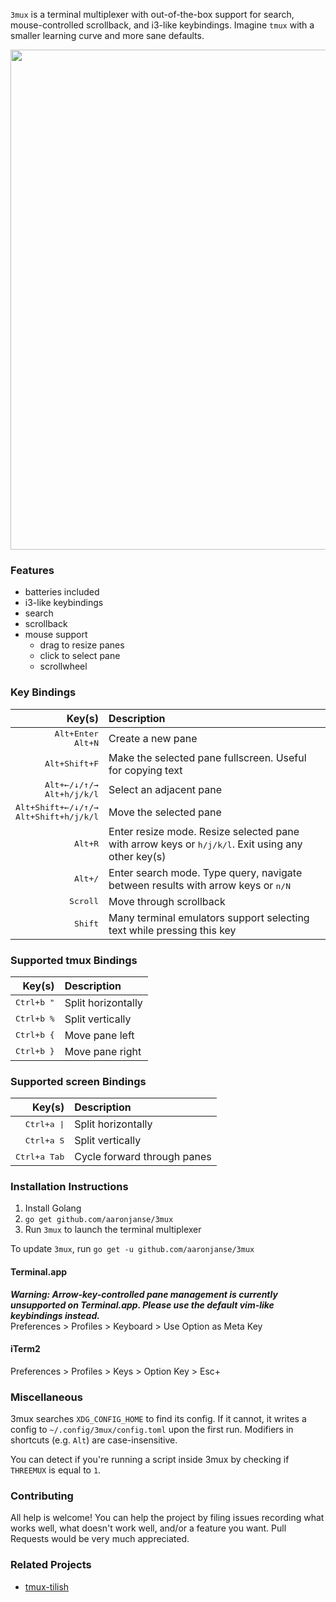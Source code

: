 `3mux` is a terminal multiplexer with out-of-the-box support for search, mouse-controlled scrollback, and i3-like keybindings. Imagine `tmux` with a smaller learning curve and more sane defaults.

[<img src="./demo.gif" width="800"/>](https://streamable.com/m2r57p)

<!--TODO: GIF!-->

### Features

* batteries included
* i3-like keybindings
* search
* scrollback
* mouse support
  * drag to resize panes
  * click to select pane
  * scrollwheel

### Key Bindings

| Key(s) | Description
|-------:|:------------
|<kbd>Alt+Enter</kbd><br><kbd>Alt+N</kbd> | Create a new pane
|<kbd>Alt+Shift+F</kbd> | Make the selected pane fullscreen. Useful for copying text
|<kbd>Alt+&larr;/&darr;/&uarr;/&rarr;</kbd><br><kbd>Alt+h/j/k/l</kbd> | Select an adjacent pane
|<kbd>Alt+Shift+&larr;/&darr;/&uarr;/&rarr;</kbd><br><kbd>Alt+Shift+h/j/k/l</kbd> | Move the selected pane
|<kbd>Alt+R</kbd> | Enter resize mode. Resize selected pane with arrow keys or <kbd>h/j/k/l</kbd>. Exit using any other key(s)
|<kbd>Alt+/</kbd> | Enter search mode. Type query, navigate between results with arrow keys or <kbd>n/N</kbd>
|<kbd>Scroll</kbd> | Move through scrollback
|<kbd>Shift</kbd> | Many terminal emulators support selecting text while pressing this key


### Supported tmux Bindings

| Key(s) | Description
|-------:|:------------
|<kbd>Ctrl+b "</kbd> | Split horizontally
|<kbd>Ctrl+b %</kbd> | Split vertically
|<kbd>Ctrl+b {</kbd> | Move pane left
|<kbd>Ctrl+b }</kbd> | Move pane right

### Supported screen Bindings

| Key(s) | Description
|-------:|:------------
|<kbd>Ctrl+a \|</kbd> | Split horizontally
|<kbd>Ctrl+a S</kbd> | Split vertically
|<kbd>Ctrl+a Tab</kbd> | Cycle forward through panes

### Installation Instructions

1. Install Golang
2. `go get github.com/aaronjanse/3mux`
3. Run `3mux` to launch the terminal multiplexer

To update `3mux`, run `go get -u github.com/aaronjanse/3mux`

#### Terminal.app
_**Warning: Arrow-key-controlled pane management is currently unsupported on Terminal.app. Please use the default vim-like keybindings instead.**_  
Preferences > Profiles > Keyboard > Use Option as Meta Key  

#### iTerm2
Preferences > Profiles > Keys > Option Key > Esc+

### Miscellaneous

3mux searches `XDG_CONFIG_HOME` to find its config. If it cannot, it writes a config to `~/.config/3mux/config.toml` upon the first run. Modifiers in shortcuts (e.g. `Alt`) are case-insensitive.

You can detect if you're running a script inside 3mux by checking if `THREEMUX` is equal to `1`.

### Contributing
All help is welcome! You can help the project by filing issues recording what works well, what doesn't work well, and/or a feature you want. Pull Requests would be very much appreciated.

### Related Projects
* [tmux-tilish](https://github.com/jabirali/tmux-tilish)
